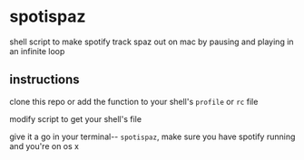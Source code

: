 spotispaz
=========

shell script to make spotify track spaz out on mac by pausing and playing in an infinite loop

## instructions

clone this repo or add the function to your shell's `profile` or `rc` file

modify script to get your shell's file

give it a go in your terminal-- `spotispaz`, make sure you have spotify running and you're on os x
